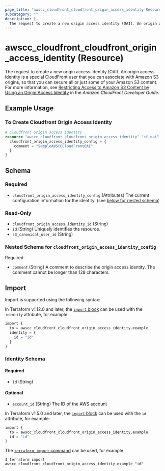 ```yaml
---
page_title: "awscc_cloudfront_cloudfront_origin_access_identity Resource - terraform-provider-awscc"
subcategory: ""
description: |-
  The request to create a new origin access identity (OAI). An origin access identity is a special CloudFront user that you can associate with Amazon S3 origins, so that you can secure all or just some of your Amazon S3 content. For more information, see Restricting Access to Amazon S3 Content by Using an Origin Access Identity https://docs.aws.amazon.com/AmazonCloudFront/latest/DeveloperGuide/private-content-restricting-access-to-s3.html in the Amazon CloudFront Developer Guide.
---
```


# awscc_cloudfront_cloudfront_origin_access_identity (Resource)

The request to create a new origin access identity (OAI). An origin access identity is a special CloudFront user that you can associate with Amazon S3 origins, so that you can secure all or just some of your Amazon S3 content. For more information, see [Restricting Access to Amazon S3 Content by Using an Origin Access Identity](https://docs.aws.amazon.com/AmazonCloudFront/latest/DeveloperGuide/private-content-restricting-access-to-s3.html) in the *Amazon CloudFront Developer Guide*.

## Example Usage

### To Create Cloudfront Origin Access Identity
```terraform
# Cloudfront origin access identity
resource "awscc_cloudfront_cloudfront_origin_access_identity" "cf_oai" {
  cloudfront_origin_access_identity_config = {
    comment = "SampleAWSCCCloudFrontOAI"
  }
}
```

<!-- schema generated by tfplugindocs -->
## Schema

### Required

- `cloudfront_origin_access_identity_config` (Attributes) The current configuration information for the identity. (see [below for nested schema](#nestedatt--cloudfront_origin_access_identity_config))

### Read-Only

- `cloudfront_origin_access_identity_id` (String)
- `id` (String) Uniquely identifies the resource.
- `s3_canonical_user_id` (String)

<a id="nestedatt--cloudfront_origin_access_identity_config"></a>
### Nested Schema for `cloudfront_origin_access_identity_config`

Required:

- `comment` (String) A comment to describe the origin access identity. The comment cannot be longer than 128 characters.

## Import

Import is supported using the following syntax:

In Terraform v1.12.0 and later, the [`import` block](https://developer.hashicorp.com/terraform/language/import) can be used with the `identity` attribute, for example:

```terraform
import {
  to = awscc_cloudfront_cloudfront_origin_access_identity.example
  identity = {
    id = "id"
  }
}
```

<!-- schema generated by tfplugindocs -->
### Identity Schema

#### Required

- `id` (String)

#### Optional

- `account_id` (String) The ID of the AWS account

In Terraform v1.5.0 and later, the [`import` block](https://developer.hashicorp.com/terraform/language/import) can be used with the `id` attribute, for example:

```terraform
import {
  to = awscc_cloudfront_cloudfront_origin_access_identity.example
  id = "id"
}
```

The [`terraform import` command](https://developer.hashicorp.com/terraform/cli/commands/import) can be used, for example:

```shell
$ terraform import awscc_cloudfront_cloudfront_origin_access_identity.example "id"
```